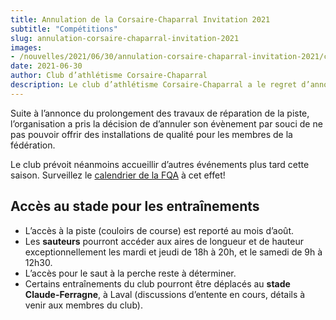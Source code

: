 ```yaml
---
title: Annulation de la Corsaire-Chaparral Invitation 2021
subtitle: "Compétitions"
slug: annulation-corsaire-chaparral-invitation-2021
images:
- /nouvelles/2021/06/30/annulation-corsaire-chaparral-invitation-2021/couverture.png
date: 2021-06-30
author: Club d’athlétisme Corsaire-Chaparral
description: Le club d’athlétisme Corsaire-Chaparral a le regret d’annoncer qu’il ne sera pas en mesure de tenir son évènement du 17 juillet prochain au stade d’athlétisme Richard Garneau.
---
```


Suite à l’annonce du prolongement des travaux de réparation de la piste, l’organisation a pris la décision de d’annuler son évènement par souci de ne pas pouvoir offrir des installations de qualité pour les membres de la fédération.

Le club prévoit néanmoins accueillir d’autres événements plus tard cette saison.
Surveillez le [calendrier de la FQA](http://athletisme-quebec.ca/calendrier-et-resultats.php) à cet effet!

## Accès au stade pour les entraînements

- L’accès à la piste (couloirs de course) est reporté au mois d’août.
- Les **sauteurs** pourront accéder aux aires de longueur et de hauteur exceptionnellement les mardi et jeudi de 18h à 20h, et le samedi de 9h à 12h30.
- L’accès pour le saut à la perche reste à déterminer.
- Certains entraînements du club pourront être déplacés au **stade Claude-Ferragne**, à Laval (discussions d’entente en cours, détails à venir aux membres du club).
